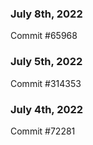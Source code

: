 ### July 8th, 2022

Commit #65968

### July 5th, 2022

Commit #314353


### July 4th, 2022

Commit #72281
